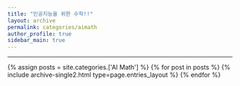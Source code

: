 ```yaml
---
title: "인공지능을 위한 수학!!"
layout: archive
permalink: categories/aimath
author_profile: true
sidebar_main: true
---
```


<!-- 공백이 포함되어 있는 카테고리 이름의 경우 site.categories.['a b c'] 이런식으로! -->

***
 
{% assign posts = site.categories.['AI Math'] %}
{% for post in posts %} {% include archive-single2.html type=page.entries_layout %} {% endfor %}
